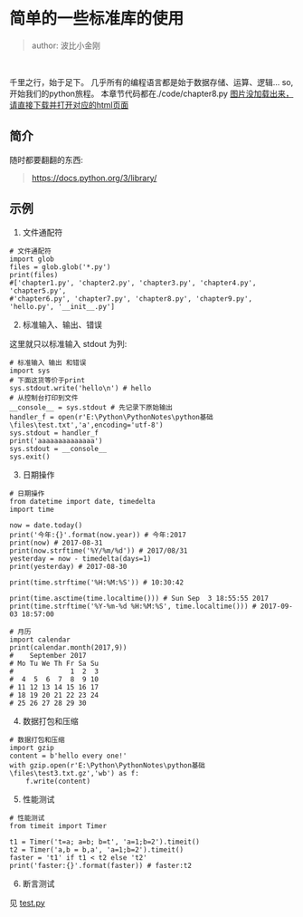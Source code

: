 # 简单的一些标准库的使用
>author: 波比小金刚

<br/>

千里之行，始于足下。
几乎所有的编程语言都是始于数据存储、运算、逻辑...
so, 开始我们的python旅程。
本章节代码都在./code/chapter8.py
<a href="#">图片没加载出来，请直接下载并打开对应的html页面</a>

## 简介

随时都要翻翻的东西:

> https://docs.python.org/3/library/


## 示例

1. 文件通配符

```
# 文件通配符
import glob
files = glob.glob('*.py')
print(files)
#['chapter1.py', 'chapter2.py', 'chapter3.py', 'chapter4.py', 'chapter5.py', 
#'chapter6.py', 'chapter7.py', 'chapter8.py', 'chapter9.py', 'hello.py', '__init__.py']
```

2. 标准输入、输出、错误

这里就只以标准输入 stdout 为列:

```
# 标准输入 输出 和错误
import sys
# 下面这货等价于print
sys.stdout.write('hello\n') # hello
# 从控制台打印到文件
__console__ = sys.stdout # 先记录下原始输出
handler_f = open(r'E:\Python\PythonNotes\python基础\files\test.txt','a',encoding='utf-8')
sys.stdout = handler_f
print('aaaaaaaaaaaaaa')
sys.stdout = __console__
sys.exit()
```

3. 日期操作

```
# 日期操作
from datetime import date, timedelta
import time

now = date.today()
print('今年:{}'.format(now.year)) # 今年:2017
print(now) # 2017-08-31
print(now.strftime('%Y/%m/%d')) # 2017/08/31
yesterday = now - timedelta(days=1)
print(yesterday) # 2017-08-30

print(time.strftime('%H:%M:%S')) # 10:30:42

print(time.asctime(time.localtime())) # Sun Sep  3 18:55:55 2017
print(time.strftime('%Y-%m-%d %H:%M:%S', time.localtime())) # 2017-09-03 18:57:00

# 月历
import calendar
print(calendar.month(2017,9))
#    September 2017
# Mo Tu We Th Fr Sa Su
#              1  2  3
#  4  5  6  7  8  9 10
# 11 12 13 14 15 16 17
# 18 19 20 21 22 23 24
# 25 26 27 28 29 30

```

4. 数据打包和压缩

```
# 数据打包和压缩
import gzip
content = b'hello every one!'
with gzip.open(r'E:\Python\PythonNotes\python基础\files\test3.txt.gz','wb') as f:
    f.write(content)

```

5. 性能测试

```
# 性能测试
from timeit import Timer

t1 = Timer('t=a; a=b; b=t', 'a=1;b=2').timeit()
t2 = Timer('a,b = b,a', 'a=1;b=2').timeit()
faster = 't1' if t1 < t2 else 't2'
print('faster:{}'.format(faster)) # faster:t2
```

6. 断言测试

见 <a href='../code/test.py'>test.py</a>